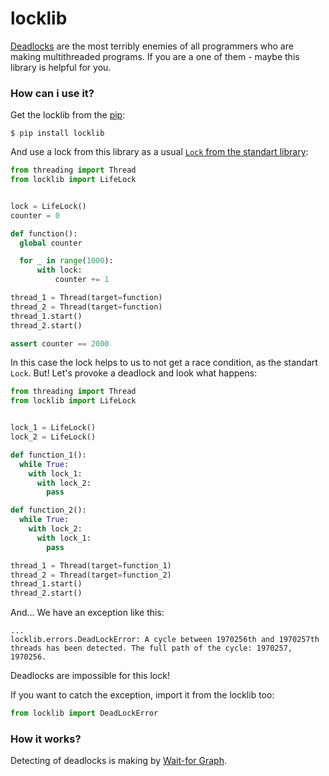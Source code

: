 # locklib


[Deadlocks](https://en.wikipedia.org/wiki/Deadlock) are the most terribly enemies of all programmers who are making multithreaded programs. If you are a one of them - maybe this library is helpful for you.


### How can i use it?

Get the locklib from the [pip](https://pypi.org/project/locklib/):

```
$ pip install locklib
```

And use a lock from this library as a usual [```Lock``` from the standart library](https://docs.python.org/3/library/threading.html#lock-objects):

```python
from threading import Thread
from locklib import LifeLock


lock = LifeLock()
counter = 0

def function():
  global counter

  for _ in range(1000):
      with lock:
          counter += 1

thread_1 = Thread(target=function)
thread_2 = Thread(target=function)
thread_1.start()
thread_2.start()

assert counter == 2000
```

In this case the lock helps to us to not get a race condition, as the standart ```Lock```. But! Let's provoke a deadlock and look what happens:

```python
from threading import Thread
from locklib import LifeLock


lock_1 = LifeLock()
lock_2 = LifeLock()

def function_1():
  while True:
    with lock_1:
      with lock_2:
        pass

def function_2():
  while True:
    with lock_2:
      with lock_1:
        pass

thread_1 = Thread(target=function_1)
thread_2 = Thread(target=function_2)
thread_1.start()
thread_2.start()
```

And... We have an exception like this:

```
...
locklib.errors.DeadLockError: A cycle between 1970256th and 1970257th threads has been detected. The full path of the cycle: 1970257, 1970256.
```

Deadlocks are impossible for this lock!

If you want to catch the exception, import it from the locklib too:

```python
from locklib import DeadLockError
```


### How it works?

Detecting of deadlocks is making by [Wait-for Graph](https://en.wikipedia.org/wiki/Wait-for_graph).
